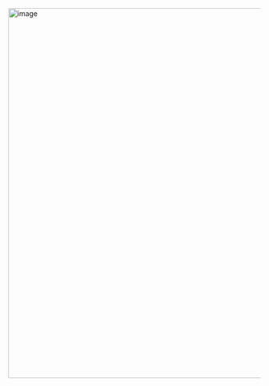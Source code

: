 <img width="739" alt="image" src="https://github.com/brightgeevarghese/ComposeColumnDemo/assets/27910029/b7daeb92-c0e9-43ed-bc61-8555064d7d17">

